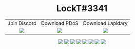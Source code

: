<h1 align="center">LockT#3341</h1>
<p align="center">
<table>
  <tr>
    <td align="center">Join Discord</td>
     <td align="center">Download PDoS</td>
    <td align="center">Download Lapidary</td>
  </tr>
  <tr>
    <td valign="center" align="center"><img src="https://discordapp.com/api/guilds/763890366247993364/widget.png?style=banner2"></td>
    <td valign="center" align="center"><img src="https://i.imgur.com/NAe7qnB.png"></td>
    <td valign="center" align="center"><img src="https://i.imgur.com/9Nnosd9.png"></td>
  </tr>
 </table>
 </p>
<p align="center">
    <a href="http://instagram.com/ben_baris.d"><img src="https://img.shields.io/badge/ben_baris.d%20-FF08B4.svg?&style=for-the-badge&logo=instagram&logoColor=white" /></a>
    <a href="https://discord.com/users/750988343755669534"><img src="https://img.shields.io/badge/LockT#3341%20-7289DA.svg?&style=for-the-badge&logo=discord&logoColor=white" /></a>
    <a href=""><img src="https://img.shields.io/badge/leydihavuc%20-1d202b.svg?&style=for-the-badge&logo=npm&logoColor=white" /></a>
    <a href=""><img src="https://img.shields.io/badge/Server%20-7289DA.svg?&style=for-the-badge&logo=discord&logoColor=white" /></a>
    <a href=""><img src="https://img.shields.io/badge/barbarbar338%20-1d202b.svg?&style=for-the-badge&logo=github&logoColor=white" /></a>
    <a href=""><img src="https://img.shields.io/badge/ben_baris_d%20-7289DA.svg?&style=for-the-badge&logo=twitter&logoColor=white" /></a>
    <a href=""><img src="https://img.shields.io/badge/The Void%20-FF0000.svg?&style=for-the-badge&logo=youtube&logoColor=white" /></a>
    <a href=""><img src="https://img.shields.io/badge/Website%20-1d202b.svg?&style=for-the-badge" /></a>
</p>

